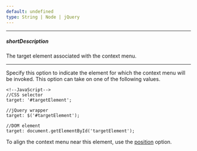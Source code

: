 ```yaml
---
default: undefined
type: String | Node | jQuery
---
```

---
##### shortDescription
The target element associated with the context menu.

---
Specify this option to indicate the element for which the context menu will be invoked. This option can take on one of the following values.

    <!--JavaScript-->
    //CSS selector
    target: '#targetElement';
 
    //jQuery wrapper
    target: $('#targetElement');
 
    //DOM element
    target: document.getElementById('targetElement');

To align the context menu near this element, use the [position](/api-reference/10%20UI%20Widgets/dxContextMenu/1%20Configuration/position.md '/Documentation/ApiReference/UI_Widgets/dxContextMenu/Configuration/#position') option.